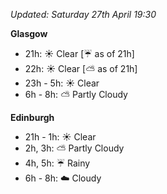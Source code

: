 *Updated: Saturday 27th April 19:30*

**Glasgow**

* 21h: :sunny: Clear [:umbrella: as of 21h]
* 22h: :sunny: Clear [:partly_sunny: as of 21h]
* 23h - 5h: :sunny: Clear
* 6h - 8h: :partly_sunny: Partly Cloudy

**Edinburgh**

* 21h - 1h: :sunny: Clear
* 2h, 3h: :partly_sunny: Partly Cloudy
* 4h, 5h: :umbrella: Rainy
* 6h - 8h: :cloud: Cloudy
